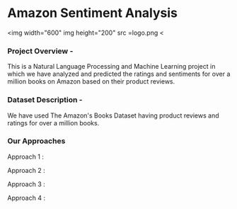 # Amazon Sentiment Analysis

<img width="600" img height="200" src =logo.png <


### Project Overview - 
This is a Natural Language Processing and Machine Learning project in which we have analyzed and predicted the ratings and sentiments for over a million books on Amazon based on their product reviews. 

### Dataset Description - 
We have used The Amazon's Books Dataset having product reviews and ratings for over a million books. 

### Our Approaches  

Approach 1 :

Approach 2 :

Approach 3 : 

Approach 4 : 



